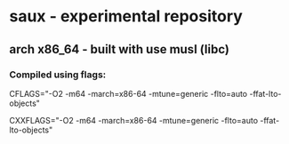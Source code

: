 # saux - experimental repository

## arch x86_64 - built with use musl (libc)

### Compiled using flags:

CFLAGS="-O2 -m64 -march=x86-64 -mtune=generic -flto=auto -ffat-lto-objects"

CXXFLAGS="-O2 -m64 -march=x86-64 -mtune=generic -flto=auto -ffat-lto-objects"
